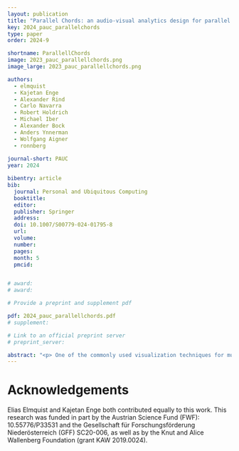 ```yaml
---
layout: publication
title: "Parallel Chords: an audio-visual analytics design for parallel coordinates"
key: 2024_pauc_parallelchords
type: paper
order: 2024-9

shortname: ParallellChords
image: 2023_pauc_parallellchords.png
image_large: 2023_pauc_parallellchords.png

authors:
  - elmquist
  - Kajetan Enge
  - Alexander Rind
  - Carlo Navarra
  - Robert Holdrich
  - Michael Iber
  - Alexander Bock
  - Anders Ynnerman
  - Wolfgang Aigner
  - ronnberg
  
journal-short: PAUC
year: 2024

bibentry: article
bib:
  journal: Personal and Ubiquitous Computing
  booktitle:
  editor:
  publisher: Springer
  address:
  doi: 10.1007/S00779-024-01795-8
  url:
  volume:
  number:
  pages:
  month: 5
  pmcid:


# award: 
# award:

# Provide a preprint and supplement pdf

pdf: 2024_pauc_parallellchords.pdf
# supplement:

# Link to an official preprint server
# preprint_server: 

abstract: "<p> One of the commonly used visualization techniques for multivariate data is the parallel coordinates plot. It provides users with a visual overview of multivariate data and the possibility to interactively explore it. While pattern recognition is a strength of the human visual system, it is also a strength of the auditory system. Inspired by the integration of the visual and auditory perception in everyday life, we introduce an audio-visual analytics design named Parallel Chords combining both visual and auditory displays. Parallel Chords lets users explore multivariate data using both visualization and sonification through the interaction with the axes of a parallel coordinates plot. To illustrate the potential of the design, we present (1) prototypical data patterns where the sonification helps with the identification of correlations, clusters, and outliers, (2) a usage scenario showing the sonification of data from non-adjacent axes, and (3) a controlled experiment on the sensitivity thresholds of participants when distinguishing the strength of correlations. During this controlled experiment, 35 participants used three different display types, the visualization, the sonification, and the combination of these, to identify the strongest out of three correlations. The results show that all three display types enabled the participants to identify the strongest correlation — with visualization resulting in the best sensitivity. The sonification resulted in sensitivities that were independent from the type of displayed correlation, and the combination resulted in increased enjoyability during usage.</p>"
---
```


# Acknowledgements

Elias Elmquist and Kajetan Enge both contributed equally to this work. This research was funded in part by the Austrian Science Fund (FWF): 10.55776/P33531 and the Gesellschaft für Forschungsförderung Niederösterreich (GFF) SC20-006, as well as by the Knut and Alice Wallenberg Foundation (grant KAW 2019.0024).
